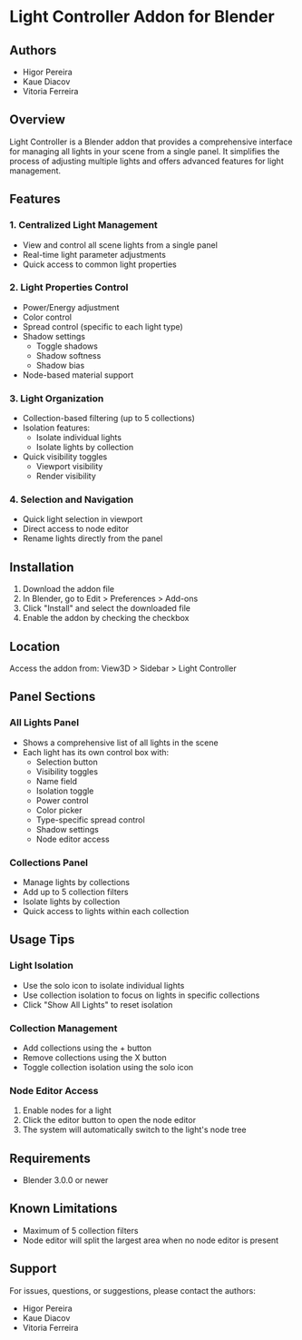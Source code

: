 # Light Controller Addon for Blender

## Authors
- Higor Pereira
- Kaue Diacov
- Vitoria Ferreira

## Overview
Light Controller is a Blender addon that provides a comprehensive interface for managing all lights in your scene from a single panel. It simplifies the process of adjusting multiple lights and offers advanced features for light management.

## Features

### 1. Centralized Light Management
- View and control all scene lights from a single panel
- Real-time light parameter adjustments
- Quick access to common light properties

### 2. Light Properties Control
- Power/Energy adjustment
- Color control
- Spread control (specific to each light type)
- Shadow settings
  - Toggle shadows
  - Shadow softness
  - Shadow bias
- Node-based material support

### 3. Light Organization
- Collection-based filtering (up to 5 collections)
- Isolation features:
  - Isolate individual lights
  - Isolate lights by collection
- Quick visibility toggles
  - Viewport visibility
  - Render visibility

### 4. Selection and Navigation
- Quick light selection in viewport
- Direct access to node editor
- Rename lights directly from the panel

## Installation
1. Download the addon file
2. In Blender, go to Edit > Preferences > Add-ons
3. Click "Install" and select the downloaded file
4. Enable the addon by checking the checkbox

## Location
Access the addon from: View3D > Sidebar > Light Controller

## Panel Sections

### All Lights Panel
- Shows a comprehensive list of all lights in the scene
- Each light has its own control box with:
  - Selection button
  - Visibility toggles
  - Name field
  - Isolation toggle
  - Power control
  - Color picker
  - Type-specific spread control
  - Shadow settings
  - Node editor access

### Collections Panel
- Manage lights by collections
- Add up to 5 collection filters
- Isolate lights by collection
- Quick access to lights within each collection

## Usage Tips

### Light Isolation
- Use the solo icon to isolate individual lights
- Use collection isolation to focus on lights in specific collections
- Click "Show All Lights" to reset isolation

### Collection Management
- Add collections using the + button
- Remove collections using the X button
- Toggle collection isolation using the solo icon

### Node Editor Access
1. Enable nodes for a light
2. Click the editor button to open the node editor
3. The system will automatically switch to the light's node tree

## Requirements
- Blender 3.0.0 or newer

## Known Limitations
- Maximum of 5 collection filters
- Node editor will split the largest area when no node editor is present

## Support
For issues, questions, or suggestions, please contact the authors:
- Higor Pereira
- Kaue Diacov
- Vitoria Ferreira 